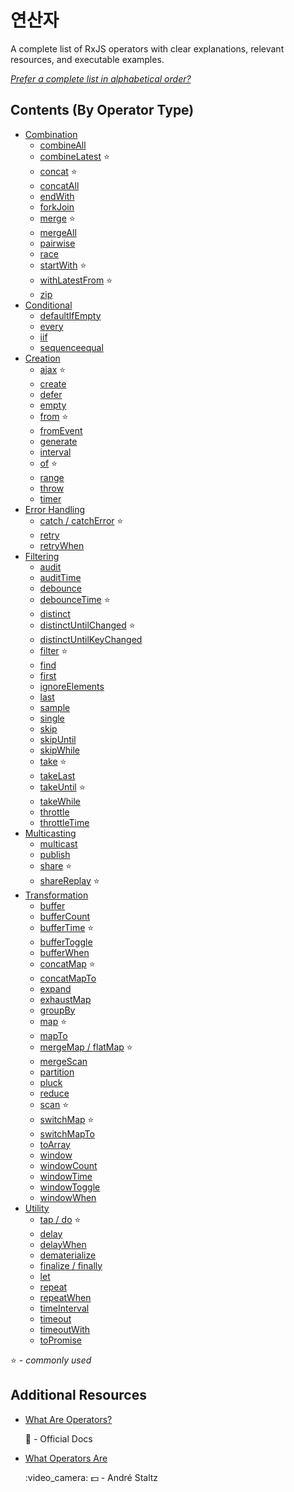 # 연산자

A complete list of RxJS operators with clear explanations, relevant resources, and executable examples.

[_Prefer a complete list in alphabetical order?_](complete.md)

## Contents \(By Operator Type\)

* [Combination](combination/)
  * [combineAll](combination/combineall.md)
  * [combineLatest](combination/combinelatest.md) :star:
  * [concat](combination/concat.md) :star:
  * [concatAll](combination/concatall.md)
  * [endWith](combination/endwith.md)
  * [forkJoin](combination/forkjoin.md)
  * [merge](combination/merge.md) :star:
  * [mergeAll](combination/mergeall.md)
  * [pairwise](combination/pairwise.md)
  * [race](combination/race.md)
  * [startWith](combination/startwith.md) :star:
  * [withLatestFrom](combination/withlatestfrom.md) :star:
  * [zip](combination/zip.md)
* [Conditional](conditional/)
  * [defaultIfEmpty](conditional/defaultifempty.md)
  * [every](conditional/every.md)
  * [iif](conditional/iif.md)
  * [sequenceequal](conditional/sequenceequal.md)
* [Creation](creation/)
  * [ajax](creation/ajax.md) :star:
  * [create](creation/create.md)
  * [defer](creation/defer.md)
  * [empty](creation/empty.md)
  * [from](creation/from.md) :star:
  * [fromEvent](creation/fromevent.md)
  * [generate](creation/generate.md)
  * [interval](creation/interval.md)
  * [of](creation/of.md) :star:
  * [range](creation/range.md)
  * [throw](creation/throw.md)
  * [timer](creation/timer.md)
* [Error Handling](error_handling/)
  * [catch / catchError](error_handling/catch.md) :star:
  * [retry](error_handling/retry.md)
  * [retryWhen](error_handling/retrywhen.md)
* [Filtering](filtering/)
  * [audit](filtering/audit.md)
  * [auditTime](filtering/audittime.md)
  * [debounce](filtering/debounce.md)
  * [debounceTime](filtering/debouncetime.md) :star:
  * [distinct](filtering/distinct.md)
  * [distinctUntilChanged](filtering/distinctuntilchanged.md) :star:
  * [distinctUntilKeyChanged](https://github.com/JUNWOO45/learn-rxjs-korean/tree/8c9661a5ef018c109eae0814410977d79cebac1b/operators/distinctuntilkeychanged.md)
  * [filter](filtering/filter.md) :star:
  * [find](filtering/find.md)
  * [first](filtering/first.md)
  * [ignoreElements](filtering/ignoreelements.md)
  * [last](filtering/last.md)
  * [sample](filtering/sample.md)
  * [single](filtering/single.md)
  * [skip](filtering/skip.md)
  * [skipUntil](filtering/skipuntil.md)
  * [skipWhile](filtering/skipwhile.md)
  * [take](filtering/take.md) :star:
  * [takeLast](filtering/takelast.md)
  * [takeUntil](filtering/takeuntil.md) :star:
  * [takeWhile](filtering/takewhile.md)
  * [throttle](filtering/throttle.md)
  * [throttleTime](filtering/throttletime.md)
* [Multicasting](multicasting/)
  * [multicast](multicasting/multicast.md)
  * [publish](multicasting/publish.md)
  * [share](multicasting/share.md) :star:
  * [shareReplay](multicasting/sharereplay.md) :star:
* [Transformation](transformation/)
  * [buffer](transformation/buffer.md)
  * [bufferCount](transformation/buffercount.md)
  * [bufferTime](transformation/buffertime.md) :star:
  * [bufferToggle](transformation/buffertoggle.md)
  * [bufferWhen](transformation/bufferwhen.md)
  * [concatMap](transformation/concatmap.md) :star:
  * [concatMapTo](transformation/concatmapto.md)
  * [expand](transformation/expand.md)
  * [exhaustMap](transformation/exhaustmap.md)
  * [groupBy](transformation/groupby.md)
  * [map](transformation/map.md) :star:
  * [mapTo](transformation/mapto.md)
  * [mergeMap / flatMap](transformation/mergemap.md) :star:
  * [mergeScan](transformation/mergescan.md)
  * [partition](transformation/partition.md)
  * [pluck](transformation/pluck.md)
  * [reduce](transformation/reduce.md)
  * [scan](transformation/scan.md) :star:
  * [switchMap](transformation/switchmap.md) :star:
  * [switchMapTo](transformation/switchmapto.md)
  * [toArray](transformation/toarray.md)
  * [window](transformation/window.md)
  * [windowCount](transformation/windowcount.md)
  * [windowTime](transformation/windowtime.md)
  * [windowToggle](transformation/windowtoggle.md)
  * [windowWhen](transformation/windowwhen.md)
* [Utility](utility/)
  * [tap / do](utility/do.md) :star:
  * [delay](utility/delay.md)
  * [delayWhen](utility/delaywhen.md)
  * [dematerialize](utility/dematerialize.md)
  * [finalize / finally](utility/finalize.md)
  * [let](utility/let.md)
  * [repeat](utility/repeat.md)
  * [repeatWhen](https://github.com/JUNWOO45/learn-rxjs-korean/tree/8c9661a5ef018c109eae0814410977d79cebac1b/operators/utility/repeatwhen.md)
  * [timeInterval](utility/timeinterval.md)
  * [timeout](utility/timeout.md)
  * [timeoutWith](utility/timeoutwith.md)
  * [toPromise](utility/topromise.md)

:star: - _commonly used_

## Additional Resources

* [What Are Operators?](http://reactivex.io/rxjs/manual/overview.html#operators)

  :newspaper: - Official Docs

* [What Operators Are](https://egghead.io/lessons/rxjs-what-rxjs-operators-are)

  :video\_camera: :dollar: - André Staltz

